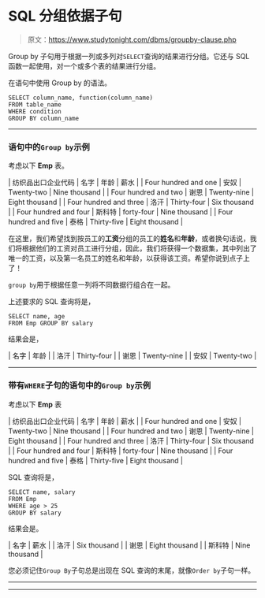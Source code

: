 # SQL 分组依据子句

> 原文：<https://www.studytonight.com/dbms/groupby-clause.php>

Group by 子句用于根据一列或多列对`SELECT`查询的结果进行分组。它还与 SQL 函数一起使用，对一个或多个表的结果进行分组。

在语句中使用 Group by 的语法。

```
SELECT column_name, function(column_name)
FROM table_name 
WHERE condition 
GROUP BY column_name
```

* * *

### 语句中的`Group by`示例

考虑以下 **Emp** 表。

| 纺织品出口企业代码 | 名字 | 年龄 | 薪水 |
| Four hundred and one | 安奴 | Twenty-two | Nine thousand |
| Four hundred and two | 谢恩 | Twenty-nine | Eight thousand |
| Four hundred and three | 洛汗 | Thirty-four | Six thousand |
| Four hundred and four | 斯科特 | forty-four | Nine thousand |
| Four hundred and five | 泰格 | Thirty-five | Eight thousand |

在这里，我们希望找到按员工的**工资**分组的员工的**姓名**和**年龄**，或者换句话说，我们将根据他们的工资对员工进行分组，因此，我们将获得一个数据集，其中列出了唯一的工资，以及第一名员工的姓名和年龄，以获得该工资。希望你说到点子上了！

`group by`用于根据任意一列将不同数据行组合在一起。

上述要求的 SQL 查询将是，

```
SELECT name, age 
FROM Emp GROUP BY salary
```

结果会是，

| 名字 | 年龄 |
| 洛汗 | Thirty-four |
| 谢恩 | Twenty-nine |
| 安奴 | Twenty-two |

* * *

### 带有`WHERE`子句的语句中的`Group by`示例

考虑以下 **Emp** 表

| 纺织品出口企业代码 | 名字 | 年龄 | 薪水 |
| Four hundred and one | 安奴 | Twenty-two | Nine thousand |
| Four hundred and two | 谢恩 | Twenty-nine | Eight thousand |
| Four hundred and three | 洛汗 | Thirty-four | Six thousand |
| Four hundred and four | 斯科特 | forty-four | Nine thousand |
| Four hundred and five | 泰格 | Thirty-five | Eight thousand |

SQL 查询将是，

```
SELECT name, salary 
FROM Emp 
WHERE age > 25
GROUP BY salary
```

结果会是。

| 名字 | 薪水 |
| 洛汗 | Six thousand |
| 谢恩 | Eight thousand |
| 斯科特 | Nine thousand |

您必须记住`Group By`子句总是出现在 SQL 查询的末尾，就像`Order by`子句一样。

* * *

* * *
